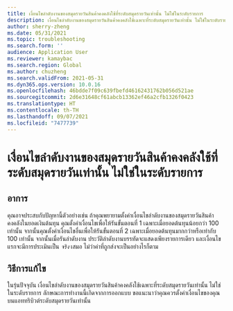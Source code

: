 ```yaml
---
title: เงื่อนไขลำดับงานของสมุดรายวันสินค้าคงคลังใช้ที่ระดับสมุดรายวันเท่านั้น ไม่ใช่ในระดับรายการ
description: เงื่อนไขลำดับงานของสมุดรายวันสินค้าคงคลังใช้เฉพาะที่ระดับสมุดรายวันเท่านั้น ไม่ใช่ในระดับรายการ
author: sherry-zheng
ms.date: 05/31/2021
ms.topic: troubleshooting
ms.search.form: ''
audience: Application User
ms.reviewer: kamaybac
ms.search.region: Global
ms.author: chuzheng
ms.search.validFrom: 2021-05-31
ms.dyn365.ops.version: 10.0.16
ms.openlocfilehash: 46bdde7f09c639fbefd46162431762b056d521ae
ms.sourcegitcommit: 2d6e31648cf61abcb13362ef46a2cfb1326f0423
ms.translationtype: HT
ms.contentlocale: th-TH
ms.lasthandoff: 09/07/2021
ms.locfileid: "7477739"
---
```

# <a name="inventory-journal-workflow-conditions-apply-at-the-journal-level-not-line-level"></a>เงื่อนไขลำดับงานของสมุดรายวันสินค้าคงคลังใช้ที่ระดับสมุดรายวันเท่านั้น ไม่ใช่ในระดับรายการ

## <a name="symptoms"></a>อาการ

คุณอาจประสบกับปัญหานี้ตัวอย่างเช่น ถ้าคุณพยายามตั้งค่าเงื่อนไขลำดับงานของสมุดรายวันสินค้าคงคลังในยอดเงินต้นทุน คุณตั้งค่าเงื่อนไขเพื่อให้รันขั้นตอนที่ 1 เฉพาะเมื่อยอดต้นทุนน้อยกว่า 100 เท่านั้น จากนั้นคุณตั้งค่าเงื่อนไขอื่นเพื่อให้รันขั้นตอนที่ 2 เฉพาะเมื่อยอดต้นทุนมากกว่าหรือเท่ากับ 100 เท่านั้น จากนั้นเมื่อรันลำดับงาน ประวัติลำดับงานบรรทัดจะแสดงเพียงรายการเดียว และเงื่อนไขแรกจะมีการประเมินเป็น *จริง* เสมอ ไม่ว่าค่าที่ถูกส่งจะเป็นอย่างไรก็ตาม

## <a name="workaround"></a>วิธีการแก้ไข

ในรุ่นปัจจุบัน เงื่อนไขลำดับงานของสมุดรายวันสินค้าคงคลังใช้เฉพาะที่ระดับสมุดรายวันเท่านั้น ไม่ใช่ในระดับรายการ ลักษณะการทำงานนี้เกิดจากการออกแบบ ขอแนะนาว่าคุณควรตั้งค่าเงื่อนไขของคุณบนแอททริบิวต์ระดับสมุดรายวันเท่านั้น
